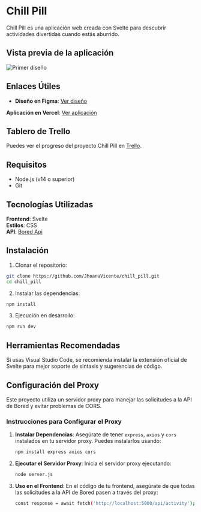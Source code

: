 # Chill Pill  
Chill Pill es una aplicación web creada con Svelte para descubrir actividades divertidas cuando estás aburrido.  

## Vista previa de la aplicación  
![Primer diseño](./public/assets/primer-diseño.png)  


## Enlaces Útiles  
- **Diseño en Figma**: [Ver diseño](https://www.figma.com/design/IWcxhcdCVVLnWD2o5eKw2u/Chill-Pill?node-id=0-1&node-type=canvas&t=sByL9MaZBpwaPiGT-0)  

**Aplicación en Vercel**: [Ver aplicación](https://chill-pill-a1jx7vmhn-jhoanavicentes-projects.vercel.app)

## Tablero de Trello  
Puedes ver el progreso del proyecto Chill Pill en [Trello](https://trello.com/b/q5W49Uvb/prova-frontend-hackato-salo-ocupacio).  

## Requisitos 
- Node.js (v14 o superior)
- Git  

## Tecnologías Utilizadas  
**Frontend**: Svelte  
**Estilos**: CSS  
**API**: [Bored Api](https://bored-api.appbrewery.com/)  

## Instalación  
1. Clonar el repositorio: 
```bash
git clone https://github.com/JhoanaVicente/chill_pill.git
cd chill_pill
```
2. Instalar las dependencias:  
```bash  
npm install
```  

3. Ejecución en desarrollo:  
```bash  
npm run dev  
```  
## Herramientas Recomendadas  
Si usas Visual Studio Code, se recomienda instalar la extensión oficial de Svelte para mejor soporte de sintaxis y sugerencias de código.  

## Configuración del Proxy  
Este proyecto utiliza un servidor proxy para manejar las solicitudes a la API de Bored y evitar problemas de CORS. 

### Instrucciones para Configurar el Proxy

1. **Instalar Dependencias**: Asegúrate de tener `express`, `axios` y `cors` instalados en tu servidor proxy. Puedes instalarlos usando:
   ```bash
   npm install express axios cors  
   ``` 
2. **Ejecutar el Servidor Proxy**: Inicia el servidor proxy ejecutando:  
   ```bash  
   node server.js  
   ``` 
3. **Uso en el Frontend**: En el código de tu frontend, asegúrate de que todas las solicitudes a la API de Bored pasen a través del proxy:  
   ```bash  
   const response = await fetch('http://localhost:5000/api/activity');
   ``` 
